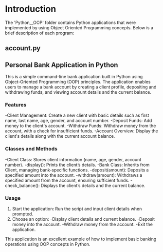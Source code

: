 # Introduction
The 'Python__OOP' folder contains Python applications that were implemented by using Object 
Oriented Programming concepts. Below is a brief description of each program:
## account.py
## Personal Bank Application in Python
This is a simple command-line bank application built in Python using Object-Oriented Programming (OOP) principles. The application enables users to manage a bank account by creating a client profile, depositing and withdrawing funds, and viewing account details and the current balance.
### Features
-Client Management: Create a new client with basic details such as first name, last name, age, gender, and account number.
-Deposit Funds: Add money to the client's account.
-Withdraw Funds: Withdraw money from the account, with a check for insufficient funds.
-Account Overview: Display the client's details along with the current account balance.
### Classes and Methods
-Client Class: Stores client information (name, age, gender, account number).
  -display(): Prints the client’s details.
-Bank Class: Inherits from Client, managing bank-specific functions.
  -deposit(amount): Deposits a specified amount into the account.
  -withdraw(amount): Withdraws a specified amount from the account, ensuring sufficient funds.
  -check_balance(): Displays the client’s details and the current balance.
### Usage
 1. Start the application: Run the script and input client details when prompted.
 2. Choose an option:
  -Display client details and current balance.
  -Deposit money into the account.
  -Withdraw money from the account.
  -Exit the application.

This application is an excellent example of how to implement basic banking operations using OOP concepts in Python.
